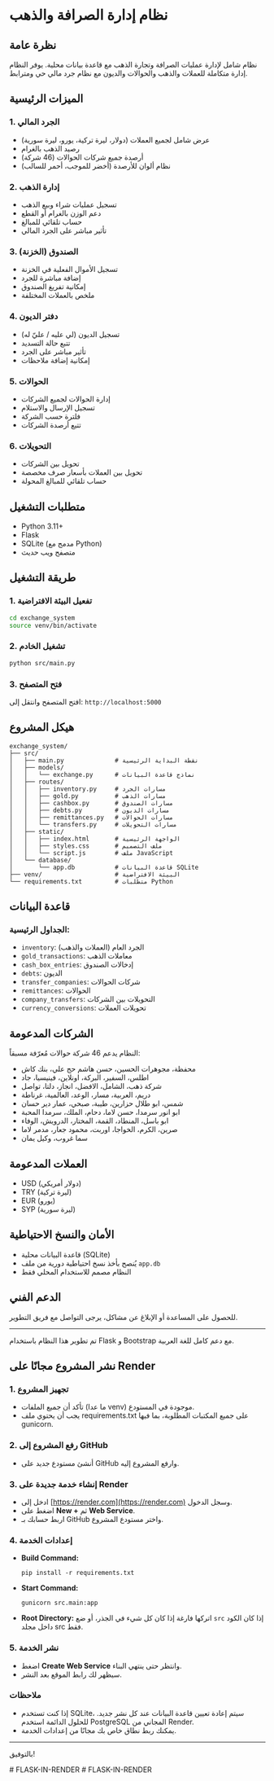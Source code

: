 # نظام إدارة الصرافة والذهب

## نظرة عامة

نظام شامل لإدارة عمليات الصرافة وتجارة الذهب مع قاعدة بيانات محلية. يوفر النظام إدارة متكاملة للعملات والذهب والحوالات والديون مع نظام جرد مالي حي ومترابط.

## الميزات الرئيسية

### 1. الجرد المالي
- عرض شامل لجميع العملات (دولار، ليرة تركية، يورو، ليرة سورية)
- رصيد الذهب بالغرام
- أرصدة جميع شركات الحوالات (46 شركة)
- نظام ألوان للأرصدة (أخضر للموجب، أحمر للسالب)

### 2. إدارة الذهب
- تسجيل عمليات شراء وبيع الذهب
- دعم الوزن بالغرام أو القطع
- حساب تلقائي للمبالغ
- تأثير مباشر على الجرد المالي

### 3. الصندوق (الخزنة)
- تسجيل الأموال الفعلية في الخزنة
- إضافة مباشرة للجرد
- إمكانية تفريغ الصندوق
- ملخص بالعملات المختلفة

### 4. دفتر الديون
- تسجيل الديون (لي عليه / عليّ له)
- تتبع حالة التسديد
- تأثير مباشر على الجرد
- إمكانية إضافة ملاحظات

### 5. الحوالات
- إدارة الحوالات لجميع الشركات
- تسجيل الإرسال والاستلام
- فلترة حسب الشركة
- تتبع أرصدة الشركات

### 6. التحويلات
- تحويل بين الشركات
- تحويل بين العملات بأسعار صرف مخصصة
- حساب تلقائي للمبالغ المحولة

## متطلبات التشغيل

- Python 3.11+
- Flask
- SQLite (مدمج مع Python)
- متصفح ويب حديث

## طريقة التشغيل

### 1. تفعيل البيئة الافتراضية
```bash
cd exchange_system
source venv/bin/activate
```

### 2. تشغيل الخادم
```bash
python src/main.py
```

### 3. فتح المتصفح
افتح المتصفح وانتقل إلى: `http://localhost:5000`

## هيكل المشروع

```
exchange_system/
├── src/
│   ├── main.py              # نقطة البداية الرئيسية
│   ├── models/
│   │   └── exchange.py      # نماذج قاعدة البيانات
│   ├── routes/
│   │   ├── inventory.py     # مسارات الجرد
│   │   ├── gold.py          # مسارات الذهب
│   │   ├── cashbox.py       # مسارات الصندوق
│   │   ├── debts.py         # مسارات الديون
│   │   ├── remittances.py   # مسارات الحوالات
│   │   └── transfers.py     # مسارات التحويلات
│   ├── static/
│   │   ├── index.html       # الواجهة الرئيسية
│   │   ├── styles.css       # ملف التصميم
│   │   └── script.js        # ملف JavaScript
│   └── database/
│       └── app.db           # قاعدة البيانات SQLite
├── venv/                    # البيئة الافتراضية
└── requirements.txt         # متطلبات Python
```

## قاعدة البيانات

### الجداول الرئيسية:
- `inventory`: الجرد العام (العملات والذهب)
- `gold_transactions`: معاملات الذهب
- `cash_box_entries`: إدخالات الصندوق
- `debts`: الديون
- `transfer_companies`: شركات الحوالات
- `remittances`: الحوالات
- `company_transfers`: التحويلات بين الشركات
- `currency_conversions`: تحويلات العملات

## الشركات المدعومة

النظام يدعم 46 شركة حوالات مُعرّفة مسبقاً:
- محفظة، مجوهرات الحسين، حسن هاشم حج علي، بنك كاش
- اطلس، السفير، البركة، اونلاين، فينيسيا، جاد
- شركة ذهب، الشامل، الافضل، انجاز، دلتا، تواصل
- دريم، العربية، مسار، الوعد، العالمية، غرناطة
- شمس، ابو طلال حزارين، طيبة، صبحي، عمار دير حسان
- ابو انور سرمدا، حسن لاما، دحام، الملك، سرمدا المحبة
- ابو باسل، المنطاد، القمة، المختار، الدرويش، الوفاء
- صرين، الكرم، الخواجا، اوربت، محمود جعار، مدمر لاما
- سما غروب، وكيل يمان

## العملات المدعومة

- USD (دولار أمريكي)
- TRY (ليرة تركية)
- EUR (يورو)
- SYP (ليرة سورية)

## الأمان والنسخ الاحتياطية

- قاعدة البيانات محلية (SQLite)
- يُنصح بأخذ نسخ احتياطية دورية من ملف `app.db`
- النظام مصمم للاستخدام المحلي فقط

## الدعم الفني

للحصول على المساعدة أو الإبلاغ عن مشاكل، يرجى التواصل مع فريق التطوير.

---

تم تطوير هذا النظام باستخدام Flask و Bootstrap مع دعم كامل للغة العربية.

## نشر المشروع مجانًا على Render

### 1. تجهيز المشروع
- تأكد أن جميع الملفات (ما عدا venv) موجودة في المستودع.
- يجب أن يحتوي ملف requirements.txt على جميع المكتبات المطلوبة، بما فيها gunicorn.

### 2. رفع المشروع إلى GitHub
- أنشئ مستودع جديد على GitHub وارفع المشروع إليه.

### 3. إنشاء خدمة جديدة على Render
- ادخل إلى [https://render.com](https://render.com) وسجل الدخول.
- اضغط على **New +** ثم **Web Service**.
- اربط حسابك بـ GitHub واختر مستودع المشروع.

### 4. إعدادات الخدمة
- **Build Command:**
  ```
  pip install -r requirements.txt
  ```
- **Start Command:**
  ```
  gunicorn src.main:app
  ```
- **Root Directory:**
  اتركها فارغة إذا كان كل شيء في الجذر، أو ضع `src` إذا كان الكود داخل مجلد src فقط.

### 5. نشر الخدمة
- اضغط **Create Web Service** وانتظر حتى ينتهي البناء.
- سيظهر لك رابط الموقع بعد النشر.

### ملاحظات
- إذا كنت تستخدم SQLite، سيتم إعادة تعيين قاعدة البيانات عند كل نشر جديد. للحلول الدائمة استخدم PostgreSQL المجاني من Render.
- يمكنك ربط نطاق خاص بك مجانًا من إعدادات الخدمة.

---

بالتوفيق!

#   F L A S K - I N - R E N D E R  
 #   F L A S K - I N - R E N D E R  
 